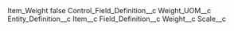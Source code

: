 <?xml version="1.0" encoding="UTF-8"?>
<CustomMetadata xmlns="http://soap.sforce.com/2006/04/metadata" xmlns:xsi="http://www.w3.org/2001/XMLSchema-instance" xmlns:xsd="http://www.w3.org/2001/XMLSchema">
    <label>Item_Weight</label>
    <protected>false</protected>
    <values>
        <field>Control_Field_Definition__c</field>
        <value xsi:type="xsd:string">Weight_UOM__c</value>
    </values>
    <values>
        <field>Entity_Definition__c</field>
        <value xsi:type="xsd:string">Item__c</value>
    </values>
    <values>
        <field>Field_Definition__c</field>
        <value xsi:type="xsd:string">Weight__c</value>
    </values>
    <values>
        <field>Scale__c</field>
        <value xsi:nil="true"/>
    </values>
</CustomMetadata>
